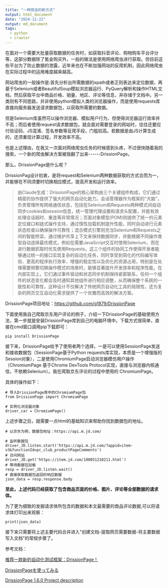 ```yaml
---
title: "一种爬虫的新方式"
output: html_document
date: "2024-12-22"
output: md_document
tags:
  - python
  - crawler
---
```


在面对一个需要大批量获取数据的任务时，如获取抖音评论、购物购车平台评分等，这部分数据除了氪金购买外，一般的做法是使用网络爬虫进行获取。但目前这些平台为了防止数据的泄露，近年来也在不断加强网站的反爬机制，因此网络爬虫在实际过程中的运用难度越来越高。

网站爬虫的一般操作是:首先分析出所需数据的xpath或者正则表达来定位数据，再基于Selenium或者BeautifulSoup模拟浏览器运行、PyQuery解析和操作HTML文档，然后获取平台中商品价格、销量、地区、评论等信息，并存储于文档中。另一类则有不同思路，并非使用python模拟人类的浏览器操作，而是使用requests库直接向服务器发送请求数据包，以获取所需要的数据。

但是Selenium库虽然可以操作浏览器、模拟用户行为，但使得浏览器运行效率并不高；而后者使用request请求数据包，就会面对需要登录的网站时，往往还要应付验证码、JS混淆、签名参数等反爬手段，门槛较高。若数据是由JS计算生成的，还须重现计算过程，开发效率不高。

也是上述理由，在我又一次面对网络爬虫任务的时候感到头疼，不过很快随着我的搜索，一个新的爬虫解决方案被我翻了出来------DrissionPage。

那么，DrissionPage是什么呢？

DrissionPag设计初衷，是将request和Selenium两种数据获取的方式合而为一，并能够在不同须要时切换相应模式，提高开发和运行效率。

> 由Claude生成：DrissionPage的核心架构由三个关键组件构成，它们通过精密的协作提供了强大的网页自动化能力。会话管理器作为框架的"大脑"，负责管理所有网络通信状态，包括在Selenium和Requests两种模式间自动同步cookies和session信息，统一管理代理设置和请求头配置，并能有效处理会话超时、重连等异常情况；页面对象模型(POM)则提供了统一的元素定位接口和链式操作支持，通过惰性加载机制提升性能，同时自动进行元素状态检查以确保操作可靠性；混合模式引擎则充当Selenium和Requests之间的智能桥梁，通过维护共享上下文来保持数据同步，并能根据不同操作类型自动选择最优模式，例如在需要JavaScript交互时使用Selenium，而在进行数据抓取时优先使用Requests。这三个组件的协同工作使得开发者能够通过统一的接口实现复杂的自动化任务，同时享受到简化的代码编写体验、更高的程序执行效率、增强的稳定性以及优化的资源占用，特别是在处理需要频繁切换操作模式的场景时，能够显著提升开发效率和程序性能。在内部实现上，它们通过事件驱动和状态同步机制保持紧密联系，任何一个组件的状态变化都会及时通知其他组件进行相应调整，从而确保整个系统的一致性和可靠性，这种设计不仅解决了传统网页自动化工具的局限性，还为复杂的网页交互自动化需求提供了一个优雅而高效的解决方案。

DrissionPage项目地址：<https://github.com/g1879/DrissionPage>

下面使用我自己爬取京东用户评论的例子，介绍一下DrissionPage的基础使用方法，第一步就是安装DrissionPage库到自己的电脑环境中。下载方式很简单，直接在cmd窗口调用pip下载即可：

```         
pip install DrissionPage
```

接下来，DrissionPage给予了使用者两个选择，一是可以使用SessionPage发送和接收数据包（SessionPage基于Python requests库实现，本质是一个增强版的Session对象），二是使用ChromiumPage启动浏览器模仿用户操作（ChromiumPage 基于Chrome DevTools Protocol实现，直接与浏览器内核通信，不依赖Selenium）。我在爬取京东评论的过程中使用的 ChromiumPage。

具体的操作如下：

```         
# 导入DrissionPage库中的ChromiumPage包
from DrissionPage import ChromiumPage

# 实例化浏览器对象
driver_car = ChromiumPage()
```

上述步骤之后，就需要一点html的基础知识来帮助你找到数据包的地址。

```         
# 以京东为例，数据包地址：https://api.m.jd.com/

# 监听数据包
driver_JD.listen.start('https://api.m.jd.com/?appid=item-v3&functionId=pc_club_productPageComments')
# 访问网站
driver_JD.get('https://item.jd.com/100051210211.html')
# 等待数据包加载
resp = driver_JD.listen.wait()
# 直接获取数据包返回的响应数据
json_data = resp.response.body
```

**至此，上述代码已经获取了包含商品页面的价格、图片、评论等全部数据的请求体。**

为了更为细致的发掘请求体所包含的数据和本文最需要的商品评论数据,可以将请求体打印出来观察：

```         
print(json_data)
```

接下来只需要将上述主要代码合并进入"创建文档-提取网页需要数据-将主要数据写入文档"的常规步骤了。

参考文档：

[推荐一款新的自动化测试框架：DrissionPage！](https://www.cnblogs.com/jinjiangongzuoshi/p/17139003.html)

[DrissionPageを使ってみる](https://note.com/valnd_/n/n9667875f1fc3)

[DrissionPage 1.6.0 Project description](https://pypi.org/project/DrissionPage/1.6.0/)
